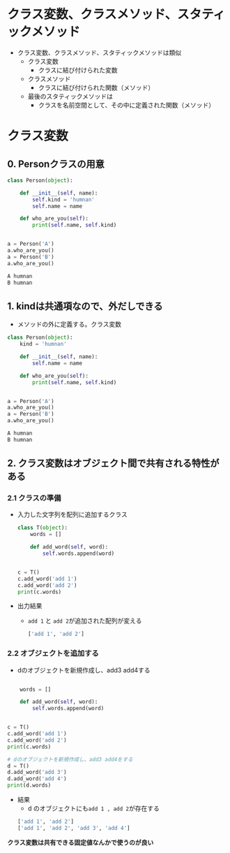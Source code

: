# クラス変数、クラスメソッド、スタティックメソッド
- クラス変数、クラスメソッド、スタティックメソッドは類似
    - クラス変数
        - クラスに結び付けられた変数
    - クラスメソッド
        - クラスに結び付けられた関数（メソッド）
    - 最後のスタティックメソッドは
        - クラスを名前空間として、その中に定義された関数（メソッド）



# クラス変数

## 0. Personクラスの用意
```python 
class Person(object):

    def __init__(self, name):
        self.kind = 'humnan'
        self.name = name

    def who_are_you(self):
        print(self.name, self.kind)


a = Person('A')
a.who_are_you()
a = Person('B')
a.who_are_you()
```

```sh
A humnan
B humnan
```

## 1. kindは共通項なので、外だしできる 

- メソッドの外に定義する。クラス変数

```python
class Person(object):
    kind = 'humnan'

    def __init__(self, name):
        self.name = name

    def who_are_you(self):
        print(self.name, self.kind)


a = Person('A')
a.who_are_you()
a = Person('B')
a.who_are_you()
```

```sh
A humnan
B humnan
```


## 2. クラス変数はオブジェクト間で共有される特性がある

### 2.1 クラスの準備
- 入力した文字列を配列に追加するクラス
    ```python
    class T(object):
        words = []

        def add_word(self, word):
            self.words.append(word)


    c = T()
    c.add_word('add 1')
    c.add_word('add 2')
    print(c.words)
    ```
    
- 出力結果
    - `add 1` と `add 2`が追加された配列が変える
      ```sh
      ['add 1', 'add 2']
      ```
      
      
### 2.2 オブジェクトを追加する
- dのオブジェクトを新規作成し、add3 add4する
```python

    words = []

    def add_word(self, word):
        self.words.append(word)


c = T()
c.add_word('add 1')
c.add_word('add 2')
print(c.words)

# dのオブジェクトを新規作成し、add3 add4をする
d = T()
d.add_word('add 3')
d.add_word('add 4')
print(d.words)
```

- 結果
    - d のオブジェクトにも`add 1 , add 2`が存在する
    ```python
    ['add 1', 'add 2']
    ['add 1', 'add 2', 'add 3', 'add 4']
    ```
    

**クラス変数は共有できる固定値なんかで使うのが良い**